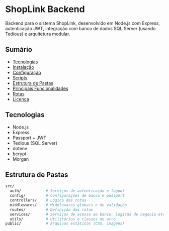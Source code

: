 # ShopLink Backend

Backend para o sistema ShopLink, desenvolvido em Node.js com Express, autenticação JWT, integração com banco de dados SQL Server (usando Tedious) e arquitetura modular.

## Sumário

- [Tecnologias](#tecnologias)
- [Instalação](#instalação)
- [Configuração](#configuração)
- [Scripts](#scripts)
- [Estrutura de Pastas](#estrutura-de-pastas)
- [Principais Funcionalidades](#principais-funcionalidades)
- [Rotas](#rotas)
- [Licença](#licença)

## Tecnologias

- Node.js
- Express
- Passport + JWT
- Tedious (SQL Server)
- dotenv
- bcrypt
- Morgan


## Estrutura de Pastas
```sh
src/
  auth/           # Serviços de autenticação e logout
  config/         # Configurações de banco e passport
  controllers/    # Lógica das rotas
  middlewares/    # Middlewares globais e de validação
  routes/         # Definição das rotas
  services/       # Serviços de acesso ao banco, logicas de negocio etc
  utils/          # Utilitários e classes de erro
public/           # Arquivos estáticos (CSS, imagens)
